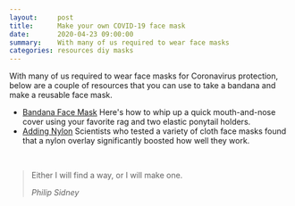 ```yaml
---
layout:     post
title:      Make your own COVID-19 face mask
date:       2020-04-23 09:00:00
summary:    With many of us required to wear face masks
categories: resources diy masks
---
```



With many of us required to wear face masks for Coronavirus protection, below are a couple of resources that you can use to take a bandana and make a reusable face mask.
<br>
- [Bandana Face Mask](https://makezine.com/2020/04/06/how-to-fold-a-no-sew-bandana-face-mask/) Here's how to whip up a quick mouth-and-nose cover using your favorite rag and two elastic ponytail holders.
- [Adding Nylon](https://www.npr.org/sections/goatsandsoda/2020/04/22/840146830/adding-a-nylon-stocking-layer-could-boost-protection-from-cloth-masks-study-find) Scientists who tested a variety of cloth face masks found that a nylon overlay significantly boosted how well they work. 
<br>

<blockquote>
  <p>
  Either I will find a way, or I will make one.
  </p>
  <footer><cite title="Philip Sidney">Philip Sidney</cite></footer>
</blockquote>
